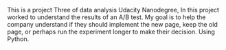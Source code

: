 This is a project Three of data analysis Udacity Nanodegree, In this project worked to understand the results of an A/B test. My goal is to help the company understand if they should implement the new page, keep the old page, or perhaps run the experiment longer to make their decision. Using Python.
